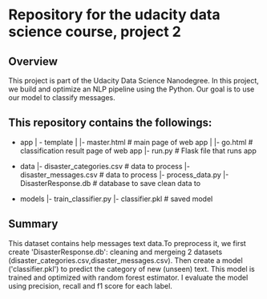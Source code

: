 # Repository for the udacity data science course, project 2

## Overview
This project is part of the Udacity Data Science Nanodegree.
In this project, we build and optimize an NLP pipeline using the Python. Our goal is to use our model to classify messages.

## This repository contains the followings:
- app
| - template
| |- master.html  # main page of web app
| |- go.html  # classification result page of web app
|- run.py  # Flask file that runs app

- data
|- disaster_categories.csv  # data to process 
|- disaster_messages.csv  # data to process
|- process_data.py
|- DisasterResponse.db   # database to save clean data to

- models
|- train_classifier.py
|- classifier.pkl  # saved model 

## Summary
This dataset contains help messages text data.To preprocess it, we first create 'DisasterResponse.db': cleaning and mergeing 2 datasets (disaster_categories.csv,disaster_messages.csv). Then create a model ('classifier.pkl') to predict the category of new (unseen) text.
This model is trained and optimized with random forest estimator. I evaluate the model using precision, recall and f1 score for each label.
